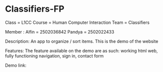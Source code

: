 # Classifiers-FP
Class = L1CC Course = Human Computer Interaction Team = Classifiers

Member : Alfin = 2502036842 Pandya = 2502022433

Description: An app to organize / sort items. 
             This is the demo of the website

Features: The feature available on the demo are as such: working html web, fully functioning navigation, sign in, contact form

Demo link:
